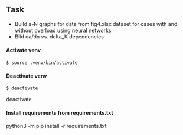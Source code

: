 ## Task
- Build a-N graphs for data from fig4.xlsx dataset for cases with and without overload using neural networks
- Bild da/dn vs. delta_K dependencies


#### Activate venv
```shell
$ source .venv/bin/activate
```

#### Deactivate venv
```shell
$ deactivate
```
deactivate

#### Install requirements from requirements.txt
python3 -m pip install -r requirements.txt